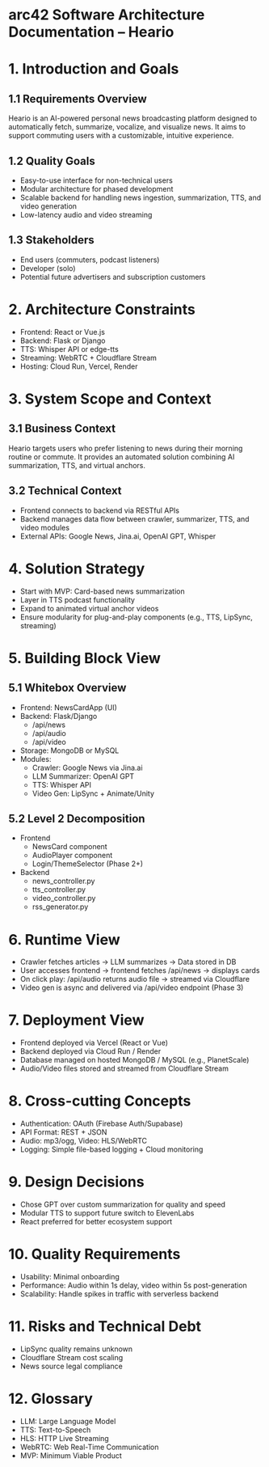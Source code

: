 # arc42 Software Architecture Documentation – Heario

# 1. Introduction and Goals

## 1.1 Requirements Overview

Heario is an AI-powered personal news broadcasting platform designed to automatically fetch, summarize, vocalize, and visualize news. It aims to support commuting users with a customizable, intuitive experience.

## 1.2 Quality Goals

* Easy-to-use interface for non-technical users
* Modular architecture for phased development
* Scalable backend for handling news ingestion, summarization, TTS, and video generation
* Low-latency audio and video streaming

## 1.3 Stakeholders

* End users (commuters, podcast listeners)
* Developer (solo)
* Potential future advertisers and subscription customers

# 2. Architecture Constraints

* Frontend: React or Vue.js
* Backend: Flask or Django
* TTS: Whisper API or edge-tts
* Streaming: WebRTC + Cloudflare Stream
* Hosting: Cloud Run, Vercel, Render

# 3. System Scope and Context

## 3.1 Business Context

Heario targets users who prefer listening to news during their morning routine or commute. It provides an automated solution combining AI summarization, TTS, and virtual anchors.

## 3.2 Technical Context

* Frontend connects to backend via RESTful APIs
* Backend manages data flow between crawler, summarizer, TTS, and video modules
* External APIs: Google News, Jina.ai, OpenAI GPT, Whisper

# 4. Solution Strategy

* Start with MVP: Card-based news summarization
* Layer in TTS podcast functionality
* Expand to animated virtual anchor videos
* Ensure modularity for plug-and-play components (e.g., TTS, LipSync, streaming)

# 5. Building Block View

## 5.1 Whitebox Overview

* Frontend: NewsCardApp (UI)
* Backend: Flask/Django
  * /api/news
  * /api/audio
  * /api/video
* Storage: MongoDB or MySQL
* Modules:
  * Crawler: Google News via Jina.ai
  * LLM Summarizer: OpenAI GPT
  * TTS: Whisper API
  * Video Gen: LipSync + Animate/Unity

## 5.2 Level 2 Decomposition

* Frontend
  * NewsCard component
  * AudioPlayer component
  * Login/ThemeSelector (Phase 2+)
* Backend
  * news_controller.py
  * tts_controller.py
  * video_controller.py
  * rss_generator.py

# 6. Runtime View

* Crawler fetches articles → LLM summarizes → Data stored in DB
* User accesses frontend → frontend fetches /api/news → displays cards
* On click play: /api/audio returns audio file → streamed via Cloudflare
* Video gen is async and delivered via /api/video endpoint (Phase 3)

# 7. Deployment View

* Frontend deployed via Vercel (React or Vue)
* Backend deployed via Cloud Run / Render
* Database managed on hosted MongoDB / MySQL (e.g., PlanetScale)
* Audio/Video files stored and streamed from Cloudflare Stream

# 8. Cross-cutting Concepts

* Authentication: OAuth (Firebase Auth/Supabase)
* API Format: REST + JSON
* Audio: mp3/ogg, Video: HLS/WebRTC
* Logging: Simple file-based logging + Cloud monitoring

# 9. Design Decisions

* Chose GPT over custom summarization for quality and speed
* Modular TTS to support future switch to ElevenLabs
* React preferred for better ecosystem support

# 10. Quality Requirements

* Usability: Minimal onboarding
* Performance: Audio within 1s delay, video within 5s post-generation
* Scalability: Handle spikes in traffic with serverless backend

# 11. Risks and Technical Debt

* LipSync quality remains unknown
* Cloudflare Stream cost scaling
* News source legal compliance

# 12. Glossary

* LLM: Large Language Model
* TTS: Text-to-Speech
* HLS: HTTP Live Streaming
* WebRTC: Web Real-Time Communication
* MVP: Minimum Viable Product
